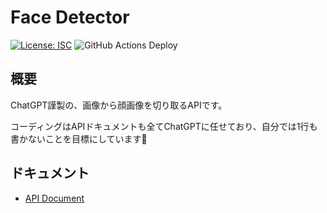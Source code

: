 # Face Detector

[![License: ISC](https://img.shields.io/github/license/nana4rider/face-detector)](LICENSE)
![GitHub Actions Deploy](https://github.com/nana4rider/face-detector/actions/workflows/deploy.yml/badge.svg)

## 概要

ChatGPT謹製の、画像から顔画像を切り取るAPIです。

コーディングはAPIドキュメントも全てChatGPTに任せており、自分では1行も書かないことを目標にしています🤖

## ドキュメント

- [API Document](https://nana4rider.github.io/openapi-ui/?face-detector)

